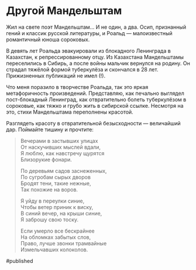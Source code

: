 
# Другой Мандельштам

Жил на свете поэт Мандельштам… И не один, а два. Осип, признанный гений и классик русской литературы, и Роальд — малоизвестный романтичный юноша сороковых.

В девять лет Роальда эвакуировали из блокадного Ленинграда в Казахстан, к репрессированному отцу. Из Казахстана Мандельштамы переселились в Сибирь, а после войны мальчик вернулся на родину. Он страдал тяжёлой формой туберкулёза и скончался в 28 лет. Прижизненных публикаций не имел (!).

Что меня поразило в творчестве Роальда, так это яркая метафоричность произведений. Представляю, как печально выглядел пост-блокадный Ленинград, как отвратительно болеть туберкулёзом в сороковые, как тяжко и грубо жить в сибирской ссылке. Несмотря на это, стихи Мандельштама переполнены красотой.

Разглядеть красоту в отвратительной безысходности — величайший дар. Поймайте тишину и прочтите:

> Вечерами в застывших улицах  
> От наскучивших мыслей вдали,  
> Я люблю, как навстречу щурятся  
> Близорукие фонари.  
> 
> По деревьям садов заснеженных,  
> По сугробам сырых дворов  
> Бродят тени, такие нежные,  
> Так похожие на воров.  
> 
> Я уйду в переулки синие,  
> Чтобы ветер приник к виску,  
> В синий вечер, на крыши синие,  
> Я заброшу свою тоску.  
> 
> Если умерло все бескрайнее  
> На обломках забытых слов,  
> Право, лучше звонки трамвайные  
> Измельчавших колоколов.

#published